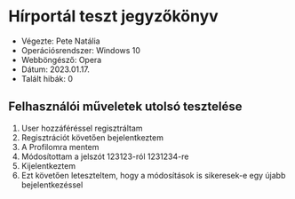 <h1>Hírportál teszt jegyzőkönyv</h1>
<ul>
  <li>Végezte: Pete Natália</li>
  <li>Operációsrendszer: Windows 10</li>
  <li>Webböngésző: Opera</li>
  <li>Dátum: 2023.01.17.</li>
	<li>Talált hibák: 0</li>
</ul>

<h2>Felhasználói műveletek utolsó tesztelése</h2>
<ol>
  <li>User hozzáféréssel regisztráltam</li>
  <li>Regisztrációt követően bejelentkeztem</li>
  <li>A Profilomra mentem</li>
  <li>Módosítottam a jelszót 123123-ról 1231234-re</li>
	<li>Kijelentkeztem</li>
	<li>Ezt követően leteszteltem, hogy a módosítások is sikeresek-e egy újabb bejelentkezéssel</li>
</ol>




